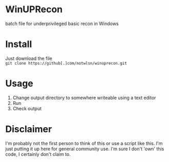 # WinUPRecon <br>
batch file for underprivileged basic recon in Windows

# Install <br>
Just download the file <br>
`git clone https://github[.]com/notwlsn/winuprecon.git`
  
# Usage <br>
1. Change output directory to somewhere writeable using a text editor <br>
2. Run <br>
3. Check output

# Disclaimer <br>
I'm probably not the first person to think of this or use a script like this. I'm just putting it up here for general community use. I'm sure I don't 'own' this code, I certainly don't claim to.
